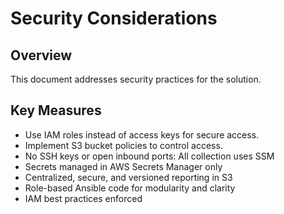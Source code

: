 # Security Considerations

## Overview
This document addresses security practices for the solution.

## Key Measures
- Use IAM roles instead of access keys for secure access.
- Implement S3 bucket policies to control access.
- No SSH keys or open inbound ports: All collection uses SSM
- Secrets managed in AWS Secrets Manager only
- Centralized, secure, and versioned reporting in S3
- Role-based Ansible code for modularity and clarity
- IAM best practices enforced
